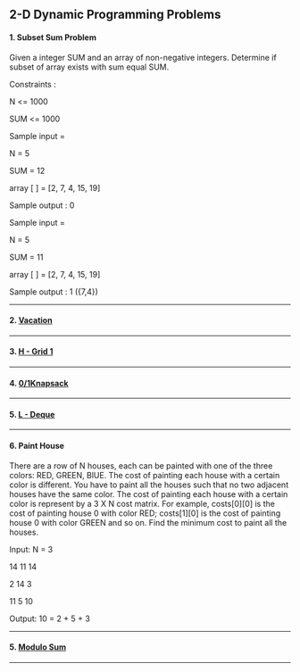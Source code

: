 ## 2-D Dynamic Programming Problems

#### 1. Subset Sum Problem

Given a integer SUM and an array of non-negative integers. Determine if subset of array exists with sum equal SUM.

Constraints :

N <= 1000

SUM <= 1000

Sample input =

N = 5

SUM = 12

array [ ] = [2, 7, 4, 15, 19]

Sample output : 0

Sample input =

N = 5

SUM = 11

array [ ] = [2, 7, 4, 15, 19]

Sample output : 1 ({7,4})

---

#### 2. [ Vacation ](https://atcoder.jp/contests/dp/tasks/dp_cs)

---

#### 3. [ H - Grid 1 ](https://atcoder.jp/contests/dp/tasks/dp_h)

---

#### 4. [ 0/1Knapsack ](https://www.spoj.com/problems/KNAPSACK/)

---

#### 5. [ L - Deque ](https://atcoder.jp/contests/dp/tasks/dp_l)

---

#### 6. Paint House

There are a row of N houses, each can be painted with one of the three colors: RED,
GREEN, BlUE. The cost of painting each house with a certain color is different.
You have to paint all the houses such that no two adjacent houses have the same color.
The cost of painting each house with a certain color is represent by a 3 X N cost matrix.
For example, costs[0][0] is the cost of painting house 0 with color RED;
costs[1][0] is the cost of painting house 0 with color GREEN and so on.
Find the minimum cost to paint all the houses.

Input:
N = 3

14 11 14

2 14 3

11 5 10

Output: 10 = 2 + 5 + 3

---

#### 5. [ Modulo Sum ](https://codeforces.com/problemset/problem/577/B)

---
